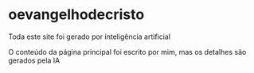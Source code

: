 ﻿# oevangelhodecristo

Toda este site foi gerado por inteligência artificial

O conteúdo da página principal foi escrito por mim, mas os detalhes são gerados pela IA